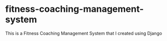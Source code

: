# fitness-coaching-management-system
This is a Fitness Coaching Management System that I created using Django
